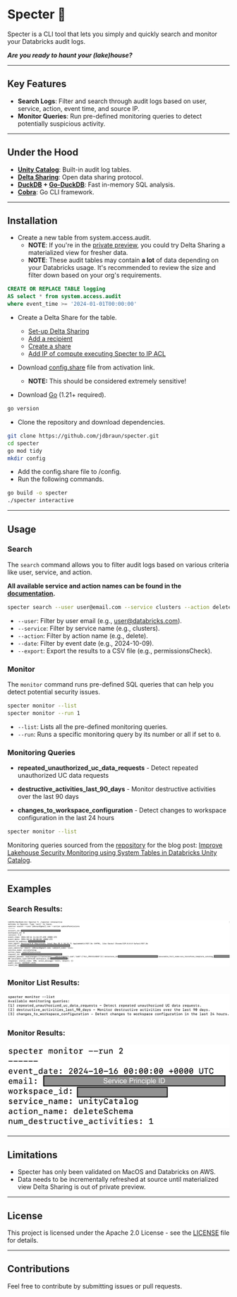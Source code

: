 # Specter 👻

Specter is a CLI tool that lets you simply and quickly search and monitor your Databricks audit logs.

_**Are you ready to haunt your (lake)house?**_

----
## Key Features
- **Search Logs**: Filter and search through audit logs based on user, service, action, event time, and source IP.
- **Monitor Queries**: Run pre-defined monitoring queries to detect potentially suspicious activity.

----
## Under the Hood
- **[Unity Catalog](https://docs.databricks.com/en/admin/system-tables/index.html)**: Built-in audit log tables.
- **[Delta Sharing](https://docs.databricks.com/en/data-sharing/index.html)**: Open data sharing protocol. 
- **[DuckDB](https://duckdb.org/docs/connect/overview.html#in-memory-database) + [Go-DuckDB](https://github.com/marcboeker/go-duckdb)**: Fast in-memory SQL analysis.
- **[Cobra](https://cobra.dev/)**: Go CLI framework.

----
## Installation
- Create a new table from system.access.audit.
  - **NOTE**: If you're in the [private preview](https://www.databricks.com/resources/other/request-access-databricks-delta-sharing-materialized-views-and-streaming-tables), you could try Delta Sharing a materialized view for fresher data.
  - **NOTE**: These audit tables may contain **a lot** of data depending on your Databricks usage. It's recommended to review the size and filter down based on your org's requirements.

```sql
CREATE OR REPLACE TABLE logging
AS select * from system.access.audit 
where event_time >= '2024-01-01T00:00:00'
```
- Create a Delta Share for the table.
  - [Set-up Delta Sharing](https://docs.databricks.com/en/delta-sharing/set-up.html)
  - [Add a recipient](https://docs.databricks.com/en/delta-sharing/grant-access.html#grant-recipient-access-to-share)
  - [Create a share](https://docs.databricks.com/en/delta-sharing/create-share.html)
  - [Add IP of compute executing Specter to IP ACL](https://docs.databricks.com/en/delta-sharing/access-list.html)

- Download [config.share](https://docs.databricks.com/en/delta-sharing/read-data-open.html#databricks-read-shared-data-using-open-sharing-connectors) file from activation link.
  - **NOTE:** This should be considered extremely sensitive!
- Download [Go](https://go.dev/) (1.21+ required).
```bash
go version
```
- Clone the repository and download dependencies.

```bash
git clone https://github.com/jdbraun/specter.git
cd specter
go mod tidy
mkdir config
```

- Add the config.share file to /config.
- Run the following commands.

```bash
go build -o specter
./specter interactive
```

----
## Usage
### Search
The `search` command allows you to filter audit logs based on various criteria like user, service, and action.

**All available service and action names can be found in the [documentation](https://docs.databricks.com/en/admin/account-settings/audit-logs.html).**

```bash
specter search --user user@email.com --service clusters --action delete --date "2024-10-09" --export results
```

- `--user`: Filter by user email (e.g., user@databricks.com).
- `--service`: Filter by service name (e.g., clusters).
- `--action`: Filter by action name (e.g., delete).
- `--date`: Filter by event date (e.g., 2024-10-09).
- `--export`: Export the results to a CSV file (e.g., permissionsCheck).

### Monitor
The `monitor` command runs pre-defined SQL queries that can help you detect potential security issues.

```bash
specter monitor --list
specter monitor --run 1
```

- `--list`: Lists all the pre-defined monitoring queries.
- `--run`: Runs a specific monitoring query by its number or all if set to `0`.

### Monitoring Queries
- **repeated_unauthorized_uc_data_requests** - Detect repeated unauthorized UC data requests
     
- **destructive_activities_last_90_days** - Monitor destructive activities over the last 90 days
- **changes_to_workspace_configuration** - Detect changes to workspace configuration in the last 24 hours


```bash
specter monitor --list 
```
Monitoring queries sourced from the [repository](https://github.com/andyweaves/system-tables-audit-logs) for the blog post: [Improve Lakehouse Security Monitoring using System Tables in Databricks Unity Catalog](https://www.databricks.com/blog/improve-lakehouse-security-monitoring-using-system-tables-databricks-unity-catalog).

----
## Examples
### Search Results:
![](img/search_results.png)

### Monitor List Results:
![](img/monitor_list_results.png)

### Monitor Results:
![](img/monitor_run_results.png)

----
## Limitations
- Specter has only been validated on MacOS and Databricks on AWS.
- Data needs to be incrementally refreshed at source until materialized view Delta Sharing is out of private preview.


----
## License
This project is licensed under the Apache 2.0 License - see the [LICENSE](LICENSE) file for details.

----
## Contributions
Feel free to contribute by submitting issues or pull requests. 
